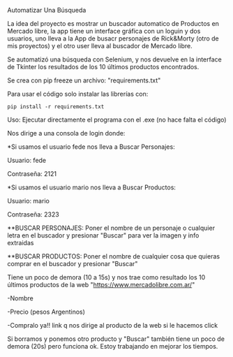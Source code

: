 Automatizar Una Búsqueda

La idea del proyecto es mostrar un buscador automatico de Productos en Mercado libre, la app tiene un interface gráfica con un loguin y dos usuarios, uno lleva a la App de busacr personajes de Rick&Morty (otro de mis proyectos) y el otro user lleva al buscador de Mercado libre.

Se automatizó una búsqueda con Selenium, y nos devuelve en la interface de Tkinter los resultados de los 10 últimos productos encontrados.

Se crea con pip freeze un archivo: "requirements.txt"

Para usar el código solo instalar las librerías con:

	pip install -r requirements.txt

Uso:
Ejecutar directamente el programa con el .exe (no hace falta el código)

Nos dirige a una consola de login donde:

*Si usamos el usuario fede nos lleva a Buscar Personajes:

  Usuario: fede
  
  Contraseña: 2121
  
*Si usamos el usuario mario nos lleva a Buscar Productos:

  Usuario: mario
  
  Contraseña: 2323
  


**BUSCAR PERSONAJES: Poner el nombre de un personaje o cualquier letra en el buscador y presionar "Buscar" para ver la imagen y info extraidas

**BUSCAR PRODUCTOS: Poner el nombre de cualquier cosa que quieras comprar en el buscador y presionar "Buscar"

Tiene un poco de demora (10 a 15s) y nos trae como resultado los 10 últimos productos de la web "https://www.mercadolibre.com.ar/"

  -Nombre
 
  -Precio (pesos Argentinos)
  
  -Compralo ya!! link q nos dirige al producto de la web si le hacemos click

Si borramos y ponemos otro producto y "Buscar" también tiene un poco de demora (20s) pero funciona ok. Estoy trabajando en mejorar los tiempos.
